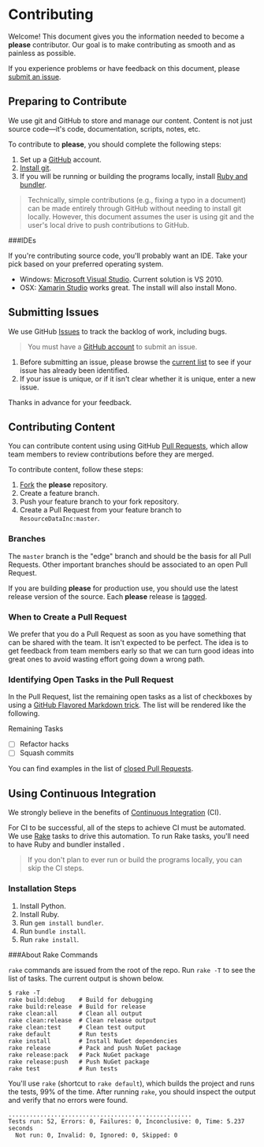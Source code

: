 # Contributing

Welcome! This document gives you the information needed to become a **please** contributor. Our goal is to make contributing as smooth and as painless as possible. 

If you experience problems or have feedback on this document, please [submit an issue](#issues).

## <a name="preparing"></a>Preparing to Contribute

We use git and GitHub to store and manage our content. Content is not just source code—it's code, documentation, scripts, notes, etc.

To contribute to **please**, you should complete the following steps:

1. Set up a [GitHub](https://github.com) account.
1. [Install git](https://help.github.com/articles/set-up-git).
1. If you will be running or building the programs locally, install [Ruby and bundler](#ci).

>Technically, simple contributions (e.g., fixing a typo in a document) can be made entirely through GitHub without needing to install git locally. However, this document assumes the user is using git and the user's local drive to push contributions to GitHub.

###IDEs

If you're contributing source code, you'll probably want an IDE. Take your pick based on your preferred operating system.

- Windows: [Microsoft Visual Studio](http://www.microsoft.com/en-us/download/details.aspx?id=34673). Current solution is VS 2010.
- OSX: [Xamarin Studio](http://xamarin.com/download) works great. The install will also install Mono.

## <a name="issues"></a>Submitting Issues

We use GitHub [Issues](https://guides.github.com/features/issues/) to track the backlog of work, including bugs. 

>You must have a [GitHub account](#preparing) to submit an issue. 

1. Before submitting an issue, please browse the [current list](https://github.com/ResourceDataInc/please/issues) to see if your issue has already been identified. 
1. If your issue is unique, or if it isn't clear whether it is unique, enter a new issue. 

Thanks in advance for your feedback.

## Contributing Content 

You can contribute content using using GitHub [Pull Requests](https://help.github.com/articles/using-pull-requests), which allow team members to review contributions before they are merged.

To contribute content, follow these steps:

1. [Fork](https://github.com/ResourceDataInc/please/fork) the **please** repository.
2. Create a feature branch.
3. Push your feature branch to your fork repository.
4. Create a Pull Request from your feature branch to `ResourceDataInc:master`.

### Branches

The `master` branch is the "edge" branch and should be the basis for all Pull Requests. Other important branches should be associated to an open Pull Request.

If you are building **please** for production use, you should use the latest release version of the source. Each **please** release is [tagged](https://github.com/ResourceDataInc/please/tags). 

### When to Create a Pull Request
We prefer that you do a Pull Request as soon as you have something that can be shared with the team. It isn't expected to be perfect. The idea is to get feedback from team members early so that we can turn good ideas into great ones to avoid wasting effort going down a wrong path. 

### Identifying Open Tasks in the Pull Request
In the Pull Request, list the remaining open tasks as a list of checkboxes by using a [GitHub Flavored Markdown trick](https://github.com/blog/1375%0A-task-lists-in-gfm-issues-pulls-comments). The list will be rendered like the following.

Remaining Tasks
- [ ] Refactor hacks
- [ ] Squash commits

You can find examples in the list of [closed Pull Requests](https://github.com/ResourceDataInc/please/pulls?direction=desc&page=1&sort=created&state=closed).

## <a name="ci"></a>Using Continuous Integration

We strongly believe in the benefits of [Continuous Integration](http://en.wikipedia.org/wiki/Continuous_integration) (CI). 

For CI to be successful, all of the steps to achieve CI must be automated. We use [Rake](http://rake.rubyforge.org/) tasks to drive this automation. To run Rake tasks, you'll need to have Ruby and bundler installed .

>If you don't plan to ever run or build the programs locally, you can skip the CI steps.

### Installation Steps

1. Install Python.
1. Install Ruby.
1. Run `gem install bundler`.
1. Run `bundle install`.
1. Run `rake install`.

###About Rake Commands

`rake` commands are issued from the root of the repo. Run `rake -T` to see the list of tasks. The current output is shown below.

```
$ rake -T
rake build:debug    # Build for debugging
rake build:release  # Build for release
rake clean:all      # Clean all output
rake clean:release  # Clean release output
rake clean:test     # Clean test output
rake default        # Run tests
rake install        # Install NuGet dependencies
rake release        # Pack and push NuGet package
rake release:pack   # Pack NuGet package
rake release:push   # Push NuGet package
rake test           # Run tests
```

You'll use `rake` (shortcut to `rake default`), which builds the project and runs the tests, 99% of the time. After running `rake`, you should inspect the output and verify that no errors were found.

```
....................................................
Tests run: 52, Errors: 0, Failures: 0, Inconclusive: 0, Time: 5.237 seconds
  Not run: 0, Invalid: 0, Ignored: 0, Skipped: 0

```


